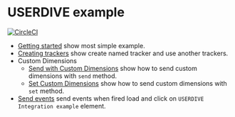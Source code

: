 # USERDIVE example

[![CircleCI](https://circleci.com/gh/userdive/agent.js/tree/master.svg?style=svg)](https://circleci.com/gh/userdive/agent.js/tree/master)

-   [Getting started](./index.html) show most simple example.
-   [Creating trackers](./multiple.html) show create named tracker and use another trackers.
-   Custom Dimensions
    -   [Send with Custom Dimensions](./cd-with-send.html) show how to send custom dimensions with `send` method.
    -   [Set Custom Dimensions](./cd-with-set.html) show how to send custom dimensions with `set` method.
-   [Send events](./events.html) send events when fired load and click on `USERDIVE Integration example` element.
